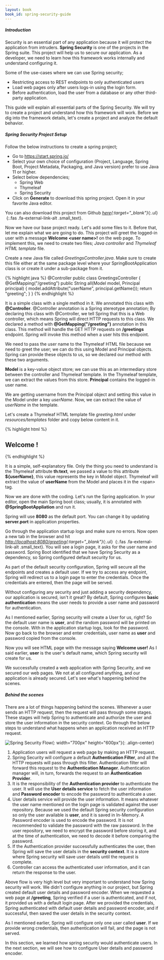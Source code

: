 ```yaml
---
layout: book
book_id: spring-security-guide
---
```


##### Introduction

Security is an essential part of any application because it will protect the application from intruders. **Spring Security** is one of the projects in the Spring suite. This project will help us to secure our application. As a developer, we need to learn how this framework works internally and understand configuring it.

Some of the use-cases where we can use Spring security;

* Restricting access to REST endpoints to only authenticated users
* Load web pages only after users logs-in using the login form.
* Before authentication, load the user from a database or any other third-party application.

This guide will explain all essential parts of the Spring Security. We will try to create a project and understand how this framework will work. Before we dig into the framework details, let's create a project and analyze the default behavior.

##### Spring Security Project Setup

Follow the below instructions to create a spring project;

* Go to https://start.spring.io/
* Select your own choice of configuration (Project, Language, Spring Boot, Project Metadata, Packaging, and Java version) prefer to use Java 11 or higher.
* Select below dependencies;
    * Spring Web
    * Thymeleaf
    * Spring Security
* Click on **Generate** to download this spring project. Open it in your favorite Java editor.

You can also download this project from Github *[here](https://github.com/kpradeep12/thetechstack-projects/tree/main/spring-security-introduction-1){:target="_blank"}*{:.ul} *&nbsp;*{:.fas .fa-external-link-alt .small_text}.

Now we have our base project ready. Let's add some files to it. Before that, let me explain what we are going to do. This project will greet the logged-in user with a message **Welcome \<user name\>!** on the web page. To implement this, we need to create two files; _Java controller_ and _Thymeleaf HTML template_ file.

Create a new Java file called _GreetingsController.java_. Make sure to create this file either at the same package level where your SpringBootApplication class is or create it under a sub-package from it.

{% highlight java %}
@Controller
public class GreetingsController {
  @GetMapping("/greeting")
  public String all(Model model, Principal principal) {
    model.addAttribute("userName", principal.getName());
    return "greeting";
  }
}
{% endhighlight %}

It is a simple class with a single method in it. We annotated this class with **@Controller**. @Controller annotation is a Spring stereotype annotation; By declaring this class with @Controller, we tell Spring that this is a Web controller, which means Spring will direct HTTP requests to this class. We declared a method with **@GetMapping("/greeting")** annotation in this class. This method will handle the GET HTTP requests on **/greetings** endpoint. Spring will invoke this method when a user hits this endpoint.

We need to pass the user name to the Thymeleaf HTML file because we need to greet the user; we can do this using Model and Principal objects. Spring can provide these objects to us, so we declared our method with these two arguments.

**Model** is a key-value object store; we can use this as an intermediary store between the controller and Thymeleaf template. In the Thymeleaf template, we can extract the values from this store. **Principal** contains the logged-in user name.

We are getting username from the Principal object and setting this value in the Model under a key _userName_. Now, we can extract the value of _userName_ in the template.

Let's create a Thymeleaf HTML template file _greeting.html_ under _resources/templates_ folder and copy below content in it.

{% highlight html %}
<html>
  <body>
    <h2>Welcome <span th:text="${userName}"></span>!</h2>
  </body>
</html>
{% endhighlight %}

It is a simple, self-explanatory file. Only the thing you need to understand is the Thymeleaf attribute **th:text**, we passed a value to this attribute **${userName}**, this value represents the key in Model object. Thymeleaf will extract the value of **userName** from the Model and places it in the \<span\> tag.

Now we are done with the coding. Let's run the Spring application. In your editor, open the main Spring boot class; usually, it is annotated with **@SpringBootAppliation** and run it.

>
Spring will use **8080** as the default port. You can change it by updating **server.port** in application properties.

Go through the application startup logs and make sure no errors. Now open a new tab in the browser and hit *[http://localhost:8080/greeting](http://localhost:8080/greeting){:target="_blank"}*{:.ul} *&nbsp;*{:.fas .fa-external-link-alt .small_text}. You will see a login page, it asks for the user name and password. Spring Boot identified that we have Spring Security as a dependency, so Spring configured default security for us.

As part of the default security configuration, Spring will secure all the endpoints and creates a default user. If we try to access any endpoint, Spring will redirect us to a login page to enter the credentials. Once the credentials are entered, then the page will be served.

Without configuring any security and just adding a security dependency, our application is secured, isn't it great? By default, Spring configures **basic authentication** means the user needs to provide a user name and password for authentication.

As I mentioned earlier, Spring security will create a User for us, right? So the default user name is **user**, and the random password will be printed on the console. With in the application startup logs, look for the password. Now go back to the browser and enter credentials, user name as **user** and password copied from the console.

Now you will see HTML page with the message saying **Welcome user!** As I said earlier, **user** is the user's default name, which Spring security will create for us.

We successfully created a web application with Spring Security, and we secured our web pages. We not at all configured anything, and our application is already secured. Let's see what's happening behind the scenes.

##### Behind the scenes

There are a lot of things happening behind the scenes. Whenever a user sends an HTTP request, then the request will pass through some stages. These stages will help Spring to authenticate and authorize the user and store the user information in the security context. Go through the below steps to understand what happens when an application received an HTTP request.

![Spring Security Flow]({{site.baseurl}}/assets/images/books/spring-security-guide/spring-security-flow.png){: width="700px" height="600px"}{: .align-center}

1. Application users will request a web page by making an HTTP request.  
2. Spring Security will configure a default **Authentication Filter**, and all the HTTP requests will pass through this filter. Authentication filter will forward this request to the **Authentication Manager**. Authentication manager will, in turn, forwards the request to an 		**Authentication Provider**.  
3. It is the responsibility of the **Authentication provider** to authenticate the user. It will use the **User details service** to fetch the user information and **Password encoder** to encode the password to authenticate a user.  
4. User details service will provide the user information. It means whatever the user name mentioned on the login page is validated against the user repository. Because we used the default Spring security configuration so only the user available is **user**, and it is saved in In-Memory. A Password encoder is used to encode the password. It is not recommended to validate the password with the raw password. In the user repository, we need to encrypt the password before storing it, and at the time of authentication, we need to decode it before comparing the password.  
5. If the Authentication provider successfully authenticates the user, then Spring will save the user details in the **security context**. It is a store where Spring security will save user details until the request is complete.  
6. Controller can access the authenticated user information, and it can return the response to the user.

Above flow is very high level but very important to understand how Spring security will work. We didn't configure anything in our project, but Spring created default user details and password encoder. When we requested a web page at **/greeting**, Spring verified if a user is authenticated, and if not, it provided us with a default login page. After we provided the credentials, Spring authenticated with default user details and password encoder, and if successful, then saved the user details in the security context.

As I mentioned earlier, Spring will configure only one user called **user**. If we provide wrong credentials, then authentication will fail, and the page is not served.

In this section, we learned how spring security would authenticate users. In the next section, we will see how to configure User details and password encoder.
